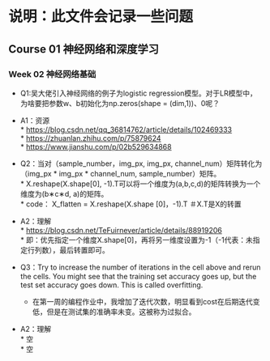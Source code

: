 # 说明：此文件会记录一些问题

## Course 01 神经网络和深度学习
### Week 02 神经网络基础

* Q1:吴大佬引入神经网络的例子为logistic regression模型。对于LR模型中，为啥要把参数w、b初始化为np.zeros(shape = (dim,1))、0呢？  <br>
* A1：资源  <br>
      * https://blog.csdn.net/qq_36814762/article/details/102469333  <br>
      * https://zhuanlan.zhihu.com/p/75879624  <br>
      * https://www.jianshu.com/p/02b529634868  <br>

* Q2：当对（sample_number，img_px, img_px, channel_num）矩阵转化为（img_px * img_px * channel_num, sample_number）矩阵。  <br>
      *   X.reshape(X.shape[0], -1).T可以将一个维度为(a,b,c,d)的矩阵转换为一个维度为(b∗c∗d, a)的矩阵。  <br>
      * code：  X_flatten = X.reshape(X.shape [0]，-1).T ＃X.T是X的转置  <br>
* A2：理解     <br>
      * https://blog.csdn.net/TeFuirnever/article/details/88919206  <br>
      * 即：优先指定一个维度X.shape[0]，再将另一维度设置为-1（-1代表：未指定行列数），最后转置即可。  <br>
* Q3：Try to increase the number of iterations in the cell above and rerun the cells. You might see that the training set accuracy goes up, but the test set accuracy goes down. This is called overfitting.<br>
     * 在第一周的编程作业中，我增加了迭代次数，明显看到cost在后期迭代变低，但是在测试集的准确率未变。这被称为过拟合。<br>
* A2：理解     <br>
      * 空  <br>
      * 空 <br>
